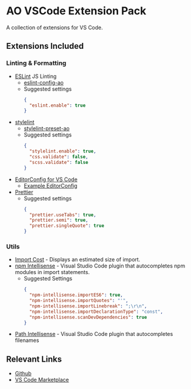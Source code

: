 # AO VSCode Extension Pack

A collection of extensions for VS Code.

## Extensions Included

### Linting & Formatting

- [ESLint](https://marketplace.visualstudio.com/items?itemName=dbaeumer.vscode-eslint) JS Linting
  - [eslint-config-ao](https://www.npmjs.com/package/eslint-config-ao)
  - Suggested settings
    ```json
    {
      "eslint.enable": true
    }
    ```
- [stylelint](https://marketplace.visualstudio.com/items?itemName=stylelint.vscode-stylelint)
  - [stylelint-preset-ao](https://www.npmjs.com/package/stylelint-preset-ao)
  - Suggested settings
    ```json
    {
      "stylelint.enable": true,
      "css.validate": false,
      "scss.validate": false
    }
    ```
- [EditorConfig for VS Code](https://marketplace.visualstudio.com/items?itemName=EditorConfig.editorconfig)
  - [Example EditorConfig](https://github.com/AORetail/ao-vscode-extensionpack/.editorconfig)
- [Prettier](https://marketplace.visualstudio.com/items?itemName=esbenp.prettier-vscode)
  - Suggested settings
    ```json
    {
      "prettier.useTabs": true,
      "prettier.semi": true,
      "prettier.singleQuote": true
    }
    ```

### Utils

- [Import Cost](https://marketplace.visualstudio.com/items?itemName=wix.vscode-import-cost) - Displays an estimated size of import.
- [npm Intellisense](https://marketplace.visualstudio.com/items?itemName=christian-kohler.npm-intellisense) - Visual Studio Code plugin that autocompletes npm modules in import statements.
  - Suggested Settings
    ```json
    {
      "npm-intellisense.importES6": true,
      "npm-intellisense.importQuotes": "'",
      "npm-intellisense.importLinebreak": ";\r\n",
      "npm-intellisense.importDeclarationType": "const",
      "npm-intellisense.scanDevDependencies": true
    }
    ```
- [Path Intellisense](https://marketplace.visualstudio.com/items?itemName=christian-kohler.path-intellisense) - Visual Studio Code plugin that autocompletes filenames

## Relevant Links

- [Github](https://github.com/AORetail/ao-vscode-extensionpack)
- [VS Code Marketplace](https://marketplace.visualstudio.com/items?itemName=aoretail.ao-vscode-extensionpack)
